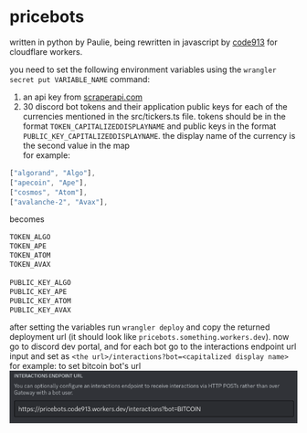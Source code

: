 # pricebots
written in python by Paulie, being rewritten in javascript by [code913](https://code913.devpage.me) for cloudflare workers.

you need to set the following environment variables using the `wrangler secret put VARIABLE_NAME` command:
1. an api key from [scraperapi.com](https://scraperapi.com)
1. 30 discord bot tokens and their application public keys for each of the currencies mentioned in the src/tickers.ts file. tokens should be in the format `TOKEN_CAPITALIZEDDISPLAYNAME` and public keys in the format `PUBLIC_KEY_CAPITALIZEDDISPLAYNAME`. the display name of the currency is the second value in the map  
for example:
```ts
["algorand", "Algo"],
["apecoin", "Ape"],
["cosmos", "Atom"],
["avalanche-2", "Avax"],
```
becomes
```
TOKEN_ALGO
TOKEN_APE
TOKEN_ATOM
TOKEN_AVAX

PUBLIC_KEY_ALGO
PUBLIC_KEY_APE
PUBLIC_KEY_ATOM
PUBLIC_KEY_AVAX
```

after setting the variables run `wrangler deploy` and copy the returned deployment url (it should look like `pricebots.something.workers.dev`). now go to discord dev portal, and for each bot go to the interactions endpoint url input and set as `<the url>/interactions?bot=<capitalized display name>`  
for example: to set bitcoin bot's url
![screenshot of dev portal](./interactions.png)